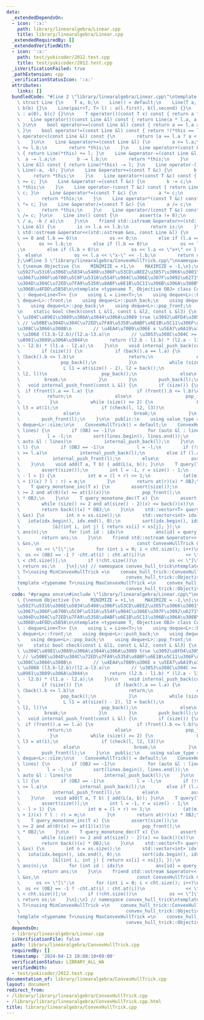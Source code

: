 ```yaml
---
data:
  _extendedDependsOn:
  - icon: ':x:'
    path: library/linearalgebra/Linear.cpp
    title: library/linearalgebra/Linear.cpp
  _extendedRequiredBy: []
  _extendedVerifiedWith:
  - icon: ':x:'
    path: test/yukicoder/2012.test.cpp
    title: test/yukicoder/2012.test.cpp
  _isVerificationFailed: true
  _pathExtension: cpp
  _verificationStatusIcon: ':x:'
  attributes:
    links: []
  bundledCode: "#line 2 \"library/linearalgebra/Linear.cpp\"\ntemplate <typename T>\
    \ struct Line {\n    T a, b;\n    Line() = default;\n    Line(T a, T b) : a(a),\
    \ b(b) {}\n    Line(pair<T, T> l) : a(l.first), b(l.second) {}\n    Line(T c)\
    \ : a(0), b(c) {}\n\n    T operator()(const T x) const { return a * x + b; }\n\
    \    Line operator()(const Line &l) const { return Line(a * l.a, a * l.b + b);\
    \ }\n\n    bool operator==(const Line &l) const { return a == l.a and b == l.b;\
    \ }\n    bool operator!=(const Line &l) const { return !(*this == l); }\n    bool\
    \ operator<(const Line &l) const {\n        return (a == l.a ? a < l.a : b < l.b);\n\
    \    }\n\n    Line &operator+=(const Line &l) {\n        a += l.a;\n        b\
    \ += l.b;\n        return *this;\n    }\n    Line operator+(const Line &l) const\
    \ { return Line(*this) += l; }\n    Line &operator-=(const Line &l) {\n      \
    \  a -= l.a;\n        b -= l.b;\n        return *this;\n    }\n    Line operator-(const\
    \ Line &l) const { return Line(*this) -= l; }\n    Line operator-() const { return\
    \ Line(-a, -b); }\n\n    Line &operator+=(const T &c) {\n        b += c;\n   \
    \     return *this;\n    }\n    Line operator+(const T &c) const { return Line(*this)\
    \ += c; }\n    Line &operator-=(const T &c) {\n        b -= c;\n        return\
    \ *this;\n    }\n    Line operator-(const T &c) const { return Line(*this) -=\
    \ c; }\n    Line &operator*=(const T &c) {\n        a *= c;\n        b *= c;\n\
    \        return *this;\n    }\n    Line operator*(const T &c) const { return Line(*this)\
    \ *= c; }\n    Line &operator/=(const T &c) {\n        a /= c;\n        b /= c;\n\
    \        return *this;\n    }\n    Line operator/(const T &c) const { return Line(*this)\
    \ /= c; }\n\n    Line inv() const {\n        assert(a != 0);\n        return Line(T(1)\
    \ / a, -b / a);\n    }\n\n    friend std::istream &operator>>(std::istream &is,\
    \ Line &l) {\n        is >> l.a >> l.b;\n        return is;\n    }\n    friend\
    \ std::ostream &operator<<(std::ostream &os, const Line &l) {\n        if (l.a\
    \ == 0 and l.b == 0)\n            os << 0;\n        else if (l.a == 0)\n     \
    \       os << l.b;\n        else if (l.b == 0)\n            os << l.a << \"x\"\
    ;\n        else if (l.b > 0)\n            os << l.a << \"x+\" << l.b;\n      \
    \  else\n            os << l.a << \"x-\" << -l.b;\n        return os;\n    }\n\
    };\n#line 3 \"library/linearalgebra/ConvexHullTrick.cpp\"\nnamespace convex_hull_trick\
    \ {\nenum Objective {\n    MINIMIZE = +1,\n    MAXIMIZE = -1,\n};\n\n// \u6700\
    \u5927\u5316\u306E\u5834\u5408\u306F\u53CD\u8EE2\u3057\u3066\u3001\u5185\u90E8\
    \u3067\u306F\u6700\u5C0F\u5316\u554F\u984C\u306E\u307F\u3092\u6271\u3046\n// \u50BE\
    \u304D\u304C\u72ED\u7FA9\u5358\u8ABF\u6E1B\u5C11\u306B\u306A\u308B\u3088\u3046\
    \u306B\u4FDD\u5B58\n\ntemplate <typename T, Objective OBJ> class ConvexHullTrick\
    \ : deque<Line<T>> {\n    using L = Line<T>;\n    using deque<L>::back;\n    using\
    \ deque<L>::front;\n    using deque<L>::push_back;\n    using deque<L>::push_front;\n\
    \    using deque<L>::pop_back;\n    using deque<L>::pop_front;\n    using deque<L>::at;\n\
    \n    static bool check(const L &l1, const L &l2, const L &l3) {\n        // l2\
    \ \u304C\u8981\u3089\u306A\u3044\u306A\u3089 true \u3092\u8FD4\u3059\n       \
    \ // \u50BE\u304D\u304C\u72ED\u7FA9\u5358\u8ABF\u6E1B\u5C11\u306F\u4FDD\u8A3C\u3055\
    \u308C\u3066\u308B\n        // \u4EA4\u70B9\u306E x \u5EA7\u6A19\u306F (l2.b-l1.b)/(l1.a-l2.a)\
    \ \u3068 (l3.b-l2.b)/(l2.a-l3.a)\n        // \u3053\u308C\u304C >= \u3060\u3068\
    \u8981\u3089\u306A\u3044\n        return (l2.b - l1.b) * (l2.a - l3.a) >= (l3.b\
    \ - l2.b) * (l1.a - l2.a);\n    }\n\n    void internal_push_back(const L &l) {\n\
    \        if (size()) {\n            if (back().a == l.a) {\n                if\
    \ (back().b <= l.b)\n                    return;\n                else\n     \
    \               pop_back();\n            }\n            while (size() >= 2) {\n\
    \                L l1 = at(size() - 2), l2 = back();\n                if (check(l1,\
    \ l2, l))\n                    pop_back();\n                else\n           \
    \         break;\n            }\n        }\n        push_back(l);\n    }\n\n \
    \   void internal_push_front(const L &l) {\n        if (size()) {\n          \
    \  if (front().a == l.a) {\n                if (front().b <= l.b)\n          \
    \          return;\n                else\n                    pop_front();\n \
    \           }\n            while (size() >= 2) {\n                L l2 = at(0),\
    \ l3 = at(1);\n                if (check(l, l2, l3))\n                    pop_front();\n\
    \                else\n                    break;\n            }\n        }\n\
    \        push_front(l);\n    }\n\n  public:\n    using value_type = L;\n    using\
    \ deque<L>::size;\n\n    ConvexHullTrick() = default;\n    ConvexHullTrick(vector<L>\
    \ lines) {\n        if (OBJ == -1)\n            for (auto &l : lines)\n      \
    \          l = -l;\n        sort(lines.begin(), lines.end());\n        for (const\
    \ auto &l : lines)\n            internal_push_back(l);\n    }\n\n    void add(L\
    \ l) {\n        if (OBJ == -1)\n            l = -l;\n        if (!size() or back().a\
    \ >= l.a)\n            internal_push_back(l);\n        else if (l.a >= front().a)\n\
    \            internal_push_front(l);\n        else\n            assert(false);\n\
    \    }\n\n    void add(T a, T b) { add(L(a, b)); }\n\n    T query(T x) const {\n\
    \        assert(size());\n        int l = -1, r = size() - 1;\n        while (r\
    \ - l > 1) {\n            int m = (l + r) >> 1;\n            (at(m)(x) >= at(m\
    \ + 1)(x) ? l : r) = m;\n        }\n        return at(r)(x) * OBJ;\n    }\n\n\
    \    T query_monotone_inc(T x) {\n        assert(size());\n        while (size()\
    \ >= 2 and at(0)(x) >= at(1)(x))\n            pop_front();\n        return at(0)(x)\
    \ * OBJ;\n    }\n\n    T query_monotone_dec(T x) {\n        assert(size());\n\
    \        while (size() >= 2 and at(size() - 2)(x) <= back()(x))\n            pop_back();\n\
    \        return back()(x) * OBJ;\n    }\n\n    std::vector<T> query(const std::vector<T>\
    \ &xs) {\n        int n = xs.size();\n        std::vector<int> idx(n);\n     \
    \   iota(idx.begin(), idx.end(), 0);\n        sort(idx.begin(), idx.end(),\n \
    \            [&](int i, int j) { return xs[i] < xs[j]; });\n        std::vector<T>\
    \ ans(n);\n        for (int id : idx)\n            ans[id] = query_monotone_inc(xs[id]);\n\
    \        return ans;\n    }\n\n    friend std::ostream &operator<<(std::ostream\
    \ &os,\n                                    const ConvexHullTrick &cht) {\n  \
    \      os << \"[\";\n        for (int i = 0; i < cht.size(); i++)\n          \
    \  os << (OBJ == -1 ? -cht.at(i) : cht.at(i))\n               << \"],\"[i + 1\
    \ < cht.size()];\n        if (!cht.size())\n            os << \"]\";\n       \
    \ return os;\n    }\n};\n} // namespace convex_hull_trick\ntemplate <typename\
    \ T>\nusing MinConvexHullTrick =\n    convex_hull_trick::ConvexHullTrick<T,\n\
    \                                       convex_hull_trick::Objective::MINIMIZE>;\n\
    template <typename T>\nusing MaxConvexHullTrick =\n    convex_hull_trick::ConvexHullTrick<T,\n\
    \                                       convex_hull_trick::Objective::MAXIMIZE>;\n"
  code: "#pragma once\n#include \"library/linearalgebra/Linear.cpp\"\nnamespace convex_hull_trick\
    \ {\nenum Objective {\n    MINIMIZE = +1,\n    MAXIMIZE = -1,\n};\n\n// \u6700\
    \u5927\u5316\u306E\u5834\u5408\u306F\u53CD\u8EE2\u3057\u3066\u3001\u5185\u90E8\
    \u3067\u306F\u6700\u5C0F\u5316\u554F\u984C\u306E\u307F\u3092\u6271\u3046\n// \u50BE\
    \u304D\u304C\u72ED\u7FA9\u5358\u8ABF\u6E1B\u5C11\u306B\u306A\u308B\u3088\u3046\
    \u306B\u4FDD\u5B58\n\ntemplate <typename T, Objective OBJ> class ConvexHullTrick\
    \ : deque<Line<T>> {\n    using L = Line<T>;\n    using deque<L>::back;\n    using\
    \ deque<L>::front;\n    using deque<L>::push_back;\n    using deque<L>::push_front;\n\
    \    using deque<L>::pop_back;\n    using deque<L>::pop_front;\n    using deque<L>::at;\n\
    \n    static bool check(const L &l1, const L &l2, const L &l3) {\n        // l2\
    \ \u304C\u8981\u3089\u306A\u3044\u306A\u3089 true \u3092\u8FD4\u3059\n       \
    \ // \u50BE\u304D\u304C\u72ED\u7FA9\u5358\u8ABF\u6E1B\u5C11\u306F\u4FDD\u8A3C\u3055\
    \u308C\u3066\u308B\n        // \u4EA4\u70B9\u306E x \u5EA7\u6A19\u306F (l2.b-l1.b)/(l1.a-l2.a)\
    \ \u3068 (l3.b-l2.b)/(l2.a-l3.a)\n        // \u3053\u308C\u304C >= \u3060\u3068\
    \u8981\u3089\u306A\u3044\n        return (l2.b - l1.b) * (l2.a - l3.a) >= (l3.b\
    \ - l2.b) * (l1.a - l2.a);\n    }\n\n    void internal_push_back(const L &l) {\n\
    \        if (size()) {\n            if (back().a == l.a) {\n                if\
    \ (back().b <= l.b)\n                    return;\n                else\n     \
    \               pop_back();\n            }\n            while (size() >= 2) {\n\
    \                L l1 = at(size() - 2), l2 = back();\n                if (check(l1,\
    \ l2, l))\n                    pop_back();\n                else\n           \
    \         break;\n            }\n        }\n        push_back(l);\n    }\n\n \
    \   void internal_push_front(const L &l) {\n        if (size()) {\n          \
    \  if (front().a == l.a) {\n                if (front().b <= l.b)\n          \
    \          return;\n                else\n                    pop_front();\n \
    \           }\n            while (size() >= 2) {\n                L l2 = at(0),\
    \ l3 = at(1);\n                if (check(l, l2, l3))\n                    pop_front();\n\
    \                else\n                    break;\n            }\n        }\n\
    \        push_front(l);\n    }\n\n  public:\n    using value_type = L;\n    using\
    \ deque<L>::size;\n\n    ConvexHullTrick() = default;\n    ConvexHullTrick(vector<L>\
    \ lines) {\n        if (OBJ == -1)\n            for (auto &l : lines)\n      \
    \          l = -l;\n        sort(lines.begin(), lines.end());\n        for (const\
    \ auto &l : lines)\n            internal_push_back(l);\n    }\n\n    void add(L\
    \ l) {\n        if (OBJ == -1)\n            l = -l;\n        if (!size() or back().a\
    \ >= l.a)\n            internal_push_back(l);\n        else if (l.a >= front().a)\n\
    \            internal_push_front(l);\n        else\n            assert(false);\n\
    \    }\n\n    void add(T a, T b) { add(L(a, b)); }\n\n    T query(T x) const {\n\
    \        assert(size());\n        int l = -1, r = size() - 1;\n        while (r\
    \ - l > 1) {\n            int m = (l + r) >> 1;\n            (at(m)(x) >= at(m\
    \ + 1)(x) ? l : r) = m;\n        }\n        return at(r)(x) * OBJ;\n    }\n\n\
    \    T query_monotone_inc(T x) {\n        assert(size());\n        while (size()\
    \ >= 2 and at(0)(x) >= at(1)(x))\n            pop_front();\n        return at(0)(x)\
    \ * OBJ;\n    }\n\n    T query_monotone_dec(T x) {\n        assert(size());\n\
    \        while (size() >= 2 and at(size() - 2)(x) <= back()(x))\n            pop_back();\n\
    \        return back()(x) * OBJ;\n    }\n\n    std::vector<T> query(const std::vector<T>\
    \ &xs) {\n        int n = xs.size();\n        std::vector<int> idx(n);\n     \
    \   iota(idx.begin(), idx.end(), 0);\n        sort(idx.begin(), idx.end(),\n \
    \            [&](int i, int j) { return xs[i] < xs[j]; });\n        std::vector<T>\
    \ ans(n);\n        for (int id : idx)\n            ans[id] = query_monotone_inc(xs[id]);\n\
    \        return ans;\n    }\n\n    friend std::ostream &operator<<(std::ostream\
    \ &os,\n                                    const ConvexHullTrick &cht) {\n  \
    \      os << \"[\";\n        for (int i = 0; i < cht.size(); i++)\n          \
    \  os << (OBJ == -1 ? -cht.at(i) : cht.at(i))\n               << \"],\"[i + 1\
    \ < cht.size()];\n        if (!cht.size())\n            os << \"]\";\n       \
    \ return os;\n    }\n};\n} // namespace convex_hull_trick\ntemplate <typename\
    \ T>\nusing MinConvexHullTrick =\n    convex_hull_trick::ConvexHullTrick<T,\n\
    \                                       convex_hull_trick::Objective::MINIMIZE>;\n\
    template <typename T>\nusing MaxConvexHullTrick =\n    convex_hull_trick::ConvexHullTrick<T,\n\
    \                                       convex_hull_trick::Objective::MAXIMIZE>;"
  dependsOn:
  - library/linearalgebra/Linear.cpp
  isVerificationFile: false
  path: library/linearalgebra/ConvexHullTrick.cpp
  requiredBy: []
  timestamp: '2024-04-13 18:08:10+09:00'
  verificationStatus: LIBRARY_ALL_WA
  verifiedWith:
  - test/yukicoder/2012.test.cpp
documentation_of: library/linearalgebra/ConvexHullTrick.cpp
layout: document
redirect_from:
- /library/library/linearalgebra/ConvexHullTrick.cpp
- /library/library/linearalgebra/ConvexHullTrick.cpp.html
title: library/linearalgebra/ConvexHullTrick.cpp
---
```

